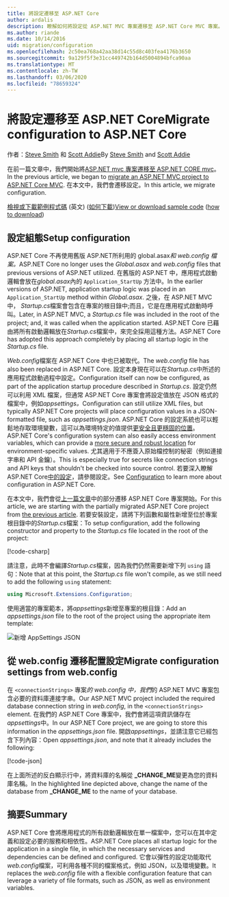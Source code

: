 ```yaml
---
title: 將設定遷移至 ASP.NET Core
author: ardalis
description: 瞭解如何將設定從 ASP.NET MVC 專案遷移至 ASP.NET Core MVC 專案。
ms.author: riande
ms.date: 10/14/2016
uid: migration/configuration
ms.openlocfilehash: 2c50ea768a42aa38d14c55d8c403fea4176b3650
ms.sourcegitcommit: 9a129f5f3e31cc449742b164d5004894bfca90aa
ms.translationtype: MT
ms.contentlocale: zh-TW
ms.lasthandoff: 03/06/2020
ms.locfileid: "78659324"
---
```

# <a name="migrate-configuration-to-aspnet-core"></a><span data-ttu-id="a5bc4-103">將設定遷移至 ASP.NET Core</span><span class="sxs-lookup"><span data-stu-id="a5bc4-103">Migrate configuration to ASP.NET Core</span></span>

<span data-ttu-id="a5bc4-104">作者：[Steve Smith](https://ardalis.com/) 和 [Scott Addie](https://scottaddie.com)</span><span class="sxs-lookup"><span data-stu-id="a5bc4-104">By [Steve Smith](https://ardalis.com/) and [Scott Addie](https://scottaddie.com)</span></span>

<span data-ttu-id="a5bc4-105">在前一篇文章中，我們開始將[ASP.NET mvc 專案遷移至 ASP.NET CORE mvc](xref:migration/mvc)。</span><span class="sxs-lookup"><span data-stu-id="a5bc4-105">In the previous article, we began to [migrate an ASP.NET MVC project to ASP.NET Core MVC](xref:migration/mvc).</span></span> <span data-ttu-id="a5bc4-106">在本文中，我們會遷移設定。</span><span class="sxs-lookup"><span data-stu-id="a5bc4-106">In this article, we migrate configuration.</span></span>

<span data-ttu-id="a5bc4-107">[檢視或下載範例程式碼](https://github.com/dotnet/AspNetCore.Docs/tree/master/aspnetcore/migration/configuration/samples) \(英文\) ([如何下載](xref:index#how-to-download-a-sample))</span><span class="sxs-lookup"><span data-stu-id="a5bc4-107">[View or download sample code](https://github.com/dotnet/AspNetCore.Docs/tree/master/aspnetcore/migration/configuration/samples) ([how to download](xref:index#how-to-download-a-sample))</span></span>

## <a name="setup-configuration"></a><span data-ttu-id="a5bc4-108">設定組態</span><span class="sxs-lookup"><span data-stu-id="a5bc4-108">Setup configuration</span></span>

<span data-ttu-id="a5bc4-109">ASP.NET Core 不再使用舊版 ASP.NET所利用的 global.asax*和 web.config 檔案。*</span><span class="sxs-lookup"><span data-stu-id="a5bc4-109">ASP.NET Core no longer uses the *Global.asax* and *web.config* files that previous versions of ASP.NET utilized.</span></span> <span data-ttu-id="a5bc4-110">在舊版的 ASP.NET 中，應用程式啟動邏輯會放在*global.asax*內的 `Application_StartUp` 方法中。</span><span class="sxs-lookup"><span data-stu-id="a5bc4-110">In the earlier versions of ASP.NET, application startup logic was placed in an `Application_StartUp` method within *Global.asax*.</span></span> <span data-ttu-id="a5bc4-111">之後，在 ASP.NET MVC 中， *Startup.cs*檔案會包含在專案的根目錄中;而且，它是在應用程式啟動時呼叫。</span><span class="sxs-lookup"><span data-stu-id="a5bc4-111">Later, in ASP.NET MVC, a *Startup.cs* file was included in the root of the project; and, it was called when the application started.</span></span> <span data-ttu-id="a5bc4-112">ASP.NET Core 已藉由將所有啟動邏輯放在*Startup.cs*檔案中，來完全採用這種方法。</span><span class="sxs-lookup"><span data-stu-id="a5bc4-112">ASP.NET Core has adopted this approach completely by placing all startup logic in the *Startup.cs* file.</span></span>

<span data-ttu-id="a5bc4-113">*Web.config*檔案在 ASP.NET Core 中也已被取代。</span><span class="sxs-lookup"><span data-stu-id="a5bc4-113">The *web.config* file has also been replaced in ASP.NET Core.</span></span> <span data-ttu-id="a5bc4-114">設定本身現在可以在*Startup.cs*中所述的應用程式啟動過程中設定。</span><span class="sxs-lookup"><span data-stu-id="a5bc4-114">Configuration itself can now be configured, as part of the application startup procedure described in *Startup.cs*.</span></span> <span data-ttu-id="a5bc4-115">設定仍然可以利用 XML 檔案，但通常 ASP.NET Core 專案會將設定值放在 JSON 格式的檔案中，例如*appsettings。*</span><span class="sxs-lookup"><span data-stu-id="a5bc4-115">Configuration can still utilize XML files, but typically ASP.NET Core projects will place configuration values in a JSON-formatted file, such as *appsettings.json*.</span></span> <span data-ttu-id="a5bc4-116">ASP.NET Core 的設定系統也可以輕鬆地存取環境變數，這可以為環境特定的值提供[更安全且更穩固的位置](xref:security/app-secrets)。</span><span class="sxs-lookup"><span data-stu-id="a5bc4-116">ASP.NET Core's configuration system can also easily access environment variables, which can provide a [more secure and robust location](xref:security/app-secrets) for environment-specific values.</span></span> <span data-ttu-id="a5bc4-117">尤其適用于不應簽入原始檔控制的秘密（例如連接字串和 API 金鑰）。</span><span class="sxs-lookup"><span data-stu-id="a5bc4-117">This is especially true for secrets like connection strings and API keys that shouldn't be checked into source control.</span></span> <span data-ttu-id="a5bc4-118">若要深入瞭解 ASP.NET Core[中的設定](xref:fundamentals/configuration/index)，請參閱設定。</span><span class="sxs-lookup"><span data-stu-id="a5bc4-118">See [Configuration](xref:fundamentals/configuration/index) to learn more about configuration in ASP.NET Core.</span></span>

<span data-ttu-id="a5bc4-119">在本文中，我們會從[上一篇文章](xref:migration/mvc)中的部分遷移 ASP.NET Core 專案開始。</span><span class="sxs-lookup"><span data-stu-id="a5bc4-119">For this article, we are starting with the partially migrated ASP.NET Core project from [the previous article](xref:migration/mvc).</span></span> <span data-ttu-id="a5bc4-120">若要安裝設定，請將下列函數和屬性新增至位於專案根目錄中的*Startup.cs*檔案：</span><span class="sxs-lookup"><span data-stu-id="a5bc4-120">To setup configuration, add the following constructor and property to the *Startup.cs* file located in the root of the project:</span></span>

[!code-csharp[](configuration/samples/WebApp1/src/WebApp1/Startup.cs?range=11-16)]

<span data-ttu-id="a5bc4-121">請注意，此時不會編譯*Startup.cs*檔案，因為我們仍然需要新增下列 `using` 語句：</span><span class="sxs-lookup"><span data-stu-id="a5bc4-121">Note that at this point, the *Startup.cs* file won't compile, as we still need to add the following `using` statement:</span></span>

```csharp
using Microsoft.Extensions.Configuration;
```

<span data-ttu-id="a5bc4-122">使用適當的專案範本，將*appsettings*新增至專案的根目錄：</span><span class="sxs-lookup"><span data-stu-id="a5bc4-122">Add an *appsettings.json* file to the root of the project using the appropriate item template:</span></span>

![新增 AppSettings JSON](configuration/_static/add-appsettings-json.png)

## <a name="migrate-configuration-settings-from-webconfig"></a><span data-ttu-id="a5bc4-124">從 web.config 遷移配置設定</span><span class="sxs-lookup"><span data-stu-id="a5bc4-124">Migrate configuration settings from web.config</span></span>

<span data-ttu-id="a5bc4-125">在 `<connectionStrings>` 專案*的 web.config 中，我們*的 ASP.NET MVC 專案包含必要的資料庫連接字串。</span><span class="sxs-lookup"><span data-stu-id="a5bc4-125">Our ASP.NET MVC project included the required database connection string in *web.config*, in the `<connectionStrings>` element.</span></span> <span data-ttu-id="a5bc4-126">在我們的 ASP.NET Core 專案中，我們會將這項資訊儲存在*appsettings*中。</span><span class="sxs-lookup"><span data-stu-id="a5bc4-126">In our ASP.NET Core project, we are going to store this information in the *appsettings.json* file.</span></span> <span data-ttu-id="a5bc4-127">開啟*appsettings*，並請注意它已經包含下列內容：</span><span class="sxs-lookup"><span data-stu-id="a5bc4-127">Open *appsettings.json*, and note that it already includes the following:</span></span>

[!code-json[](../migration/configuration/samples/WebApp1/src/WebApp1/appsettings.json?highlight=4)]

<span data-ttu-id="a5bc4-128">在上面所述的反白顯示行中，將資料庫的名稱從 **_CHANGE_ME**變更為您的資料庫名稱。</span><span class="sxs-lookup"><span data-stu-id="a5bc4-128">In the highlighted line depicted above, change the name of the database from **_CHANGE_ME** to the name of your database.</span></span>

## <a name="summary"></a><span data-ttu-id="a5bc4-129">摘要</span><span class="sxs-lookup"><span data-stu-id="a5bc4-129">Summary</span></span>

<span data-ttu-id="a5bc4-130">ASP.NET Core 會將應用程式的所有啟動邏輯放在單一檔案中，您可以在其中定義和設定必要的服務和相依性。</span><span class="sxs-lookup"><span data-stu-id="a5bc4-130">ASP.NET Core places all startup logic for the application in a single file, in which the necessary services and dependencies can be defined and configured.</span></span> <span data-ttu-id="a5bc4-131">它會以彈性的設定功能取代*web.config*檔案，可利用各種不同的檔案格式，例如 JSON，以及環境變數。</span><span class="sxs-lookup"><span data-stu-id="a5bc4-131">It replaces the *web.config* file with a flexible configuration feature that can leverage a variety of file formats, such as JSON, as well as environment variables.</span></span>

